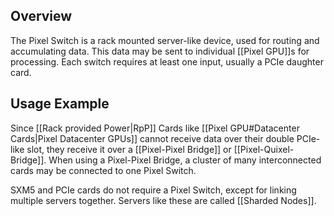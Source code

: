 ## Overview
The Pixel Switch is a rack mounted server-like device, used for routing and accumulating data. This data may be sent to individual [[Pixel GPU]]s for processing. Each switch requires at least one input, usually a PCIe daughter card.

## Usage Example
Since [[Rack provided Power|RpP]] Cards like [[Pixel GPU#Datacenter Cards|Pixel Datacenter GPUs]] cannot receive data over their double PCIe-like slot, they receive it over a [[Pixel-Pixel Bridge]] or [[Pixel-Quixel-Bridge]]. When using a Pixel-Pixel Bridge, a cluster of many interconnected cards may be connected to one Pixel Switch.

SXM5 and PCIe cards do not require a Pixel Switch, except for linking multiple servers together. Servers like these are called [[Sharded Nodes]].